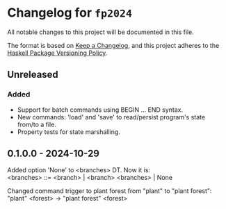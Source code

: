# Changelog for `fp2024`

All notable changes to this project will be documented in this file.

The format is based on [Keep a Changelog](https://keepachangelog.com/en/1.0.0/),
and this project adheres to the
[Haskell Package Versioning Policy](https://pvp.haskell.org/).

## Unreleased

### Added
- Support for batch commands using BEGIN ... END syntax.
- New commands: 'load' and 'save' to read/persist program's state from/to a file.
- Property tests for state marshalling.

## 0.1.0.0 - 2024-10-29

Added option 'None' to \<branches\> DT. Now it is:  
\<branches>  ::= \<branch> | \<branch> \<branches> | None

Changed command trigger to plant forest from "plant" to "plant forest":  
"plant" \<forest> -> "plant forest" \<forest>
